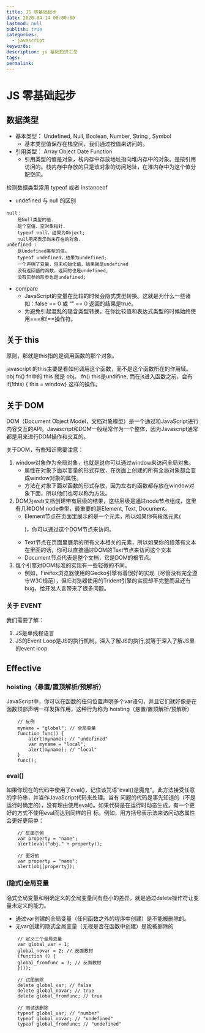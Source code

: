 ```yaml
---
title: JS 零基础起步
date: 2020-04-14 00:00:00
lastmod: null
publish: true
categories: 
  - javascript
keywords: 
description: js 基础知识汇总
tags: 
permalink:
---
```


# JS 零基础起步

## 数据类型
- 基本类型： Undefined, Null, Boolean, Number, String , Symbol
    + 基本类型值保存在栈空间，我们通过按值来访问的。
- 引用类型： Array Object Date Function
    + 引用类型的值是对象，栈内存中存放地址指向堆内存中的对象。是按引用访问的。栈内存中存放的只是该对象的访问地址，在堆内存中为这个值分配空间。

检测数据类型常用 typeof 或者 instanceof

- undefined 与 null 的区别
```
null：
    是Null类型的值.
    是个空值，空对象指针.
    typeof null，结果为Object;
    null用来表示尚未存在的对象.
undefined :
    是Undefined类型的值。
    typeof undefined，结果为undefined;
    一个声明了变量，但未初始化值，结果就是undefined
    没有返回值的函数，返回的也是undefined,
    没有实参的形参也是undefined;
```

- compare
    + JavaScript的变量在比较的时候会隐式类型转换。这就是为什么一些诸如：false == 0 或 “” == 0 返回的结果是true。
    + 为避免引起混乱的隐含类型转换，在你比较值和表达式类型的时候始终使用===和!==操作符。

## 关于 this 
原则，那就是this指的是调用函数的那个对象。

javascript 的this主要是看如何调用这个函数，而不是这个函数所在的作用域。obj.fn() fn中的 this 就是 obj。 fn() this是undifine, 而在js进入函数之前，会有 if(!this) { this = window} 这样的操作。

## 关于 DOM
DOM（Document Object Model，文档对象模型）是一个通过和JavaScript进行内容交互的API。Javascript和DOM一般经常作为一个整体，因为Javascript通常都是用来进行DOM操作和交互的。

关于DOM，有些知识需要注意：
1. window对象作为全局对象，也就是说你可以通过window来访问全局对象。
    - 属性在对象下面以变量的形式存放，在页面上创建的所有全局对象都会变成window对象的属性。
    - 方法在对象下面以函数的形式存放，因为左右的函数都存放在window对象下面，所以他们也可以称为方法。
2. DOM为web文档创建带有层级的结果，这些层级是通过node节点组成，这里有几种DOM node类型，最重要的是Element, Text, Document。
    - Element节点在页面里展示的是一个元素，所以如果你有段落元素(<p>)，你可以通过这个DOM节点来访问。
    - Text节点在页面里展示的所有文本相关的元素，所以如果你的段落有文本在里面的话，你可以直接通过DOM的Text节点来访问这个文本
    - Document节点代表是整个文档，它是DOM的根节点。
3. 每个引擎对DOM标准的实现有一些轻微的不同。
    - 例如，Firefox浏览器使用的Gecko引擎有着很好的实现（尽管没有完全遵守W3C规范），但IE浏览器使用的Trident引擎的实现却不完整而且还有bug，给开发人言带来了很多问题。

### 关于 EVENT
我们需要了解：
1. JS是单线程语言
2. JS的Event Loop是JS的执行机制。深入了解JS的执行,就等于深入了解JS里的event loop


## Effective
### hoisting（悬置/置顶解析/预解析）
JavaScript中，你可以在函数的任何位置声明多个var语句，并且它们就好像是在函数顶部声明一样发挥作用，这种行为称为 hoisting（悬置/置顶解析/预解析）
```
    // 反例
    myname = "global"; // 全局变量
    function func() {
        alert(myname); // "undefined"
        var myname = "local";
        alert(myname); // "local"
    }
    func();
```

### eval()
如果你现在的代码中使用了eval()，记住该咒语“eval()是魔鬼”。此方法接受任意的字符串，并当作JavaScript代码来处理。当有 问题的代码是事先知道的（不是运行时确定的），没有理由使用eval()。如果代码是在运行时动态生成，有一个更好的方式不使用eval而达到同样的目 标。例如，用方括号表示法来访问动态属性会更好更简单：
```
    // 反面示例
    var property = "name";
    alert(eval("obj." + property));

    // 更好的
    var property = "name";
    alert(obj[property]);
```

### (隐式)全局变量
隐式全局变量和明确定义的全局变量间有些小的差异，就是通过delete操作符让变量未定义的能力。
- 通过var创建的全局变量（任何函数之外的程序中创建）是不能被删除的。
- 无var创建的隐式全局变量（无视是否在函数中创建）是能被删除的
```
    // 定义三个全局变量
    var global_var = 1;
    global_novar = 2; // 反面教材
    (function () {
    global_fromfunc = 3; // 反面教材
    }());

    // 试图删除
    delete global_var; // false
    delete global_novar; // true
    delete global_fromfunc; // true

    // 测试该删除
    typeof global_var; // "number"
    typeof global_novar; // "undefined"
    typeof global_fromfunc; // "undefined"
```

